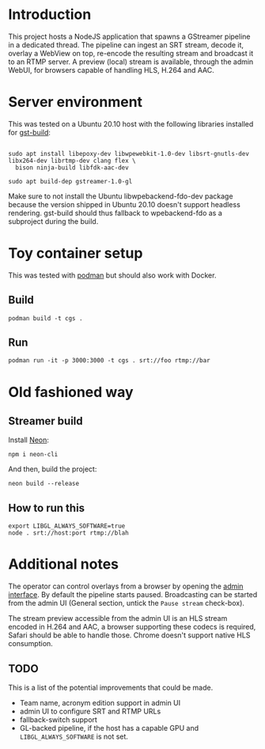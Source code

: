 
# Introduction

This project hosts a NodeJS application that spawns a GStreamer pipeline in a
dedicated thread. The pipeline can ingest an SRT stream, decode it, overlay a
WebView on top, re-encode the resulting stream and broadcast it to an RTMP
server. A preview (local) stream is available, through the admin WebUI, for
browsers capable of handling HLS, H.264 and AAC.

# Server environment

This was tested on a Ubuntu 20.10 host with the following libraries installed
for [gst-build](https://gitlab.freedesktop.org/gstreamer/gst-build):

```shell

sudo apt install libepoxy-dev libwpewebkit-1.0-dev libsrt-gnutls-dev libx264-dev librtmp-dev clang flex \
  bison ninja-build libfdk-aac-dev

sudo apt build-dep gstreamer-1.0-gl
```

Make sure to not install the Ubuntu libwpebackend-fdo-dev package because the
version shipped in Ubuntu 20.10 doesn't support headless rendering. gst-build
should thus fallback to wpebackend-fdo as a subproject during the build.

# Toy container setup

This was tested with [podman](https://podman.io) but should also work with Docker.

## Build

```shell
podman build -t cgs .
```

## Run

```shell
podman run -it -p 3000:3000 -t cgs . srt://foo rtmp://bar
```

# Old fashioned way

## Streamer build

Install [Neon](https://neon-bindings.com):

```shell
npm i neon-cli
```

And then, build the project:

```shell
neon build --release
```

## How to run this

```shell
export LIBGL_ALWAYS_SOFTWARE=true
node . srt://host:port rtmp://blah
```

# Additional notes

The operator can control overlays from a browser by opening the [admin
interface](http://localhost:3000/admin). By default the pipeline starts paused.
Broadcasting can be started from the admin UI (General section, untick the
`Pause stream` check-box).

The stream preview accessible from the admin UI is an HLS stream encoded in
H.264 and AAC, a browser supporting these codecs is required, Safari should be
able to handle those. Chrome doesn't support native HLS consumption.

## TODO

This is a list of the potential improvements that could be made.

- Team name, acronym edition support in admin UI
- admin UI to configure SRT and RTMP URLs
- fallback-switch support
- GL-backed pipeline, if the host has a capable GPU and `LIBGL_ALWAYS_SOFTWARE` is not set.

